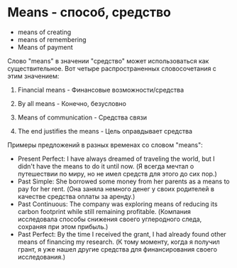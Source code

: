 # Means - способ, средство

- means of creating
- means of remembering
- Means of payment

Слово "means" в значении "средство" может использоваться как существительное. Вот четыре распространенных словосочетания с этим значением:

1. Financial means - Финансовые возможности/средства

2. By all means - Конечно, безусловно

3. Means of communication - Средства связи

4. The end justifies the means - Цель оправдывает средства

Примеры предложений в разных временах со словом "means":

- Present Perfect: I have always dreamed of traveling the world, but I didn't have the means to do it until now. (Я всегда мечтал о путешествии по миру, но не имел средств для этого до сих пор.)
- Past Simple: She borrowed some money from her parents as a means to pay for her rent. (Она заняла немного денег у своих родителей в качестве средства оплаты за аренду.)
- Past Continuous: The company was exploring means of reducing its carbon footprint while still remaining profitable. (Компания исследовала способы снижения своего углеродного следа, сохраняя при этом прибыль.)
- Past Perfect: By the time I received the grant, I had already found other means of financing my research. (К тому моменту, когда я получил грант, я уже нашел другие средства для финансирования своего исследования.)
